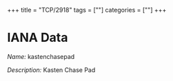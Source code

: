 +++
title = "TCP/2918"
tags = [""]
categories = [""]
+++

# IANA Data

_Name:_ kastenchasepad

_Description:_ Kasten Chase Pad

